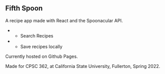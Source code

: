 ## Fifth Spoon
A recipe app made with React and the Spoonacular API.
-    - Search Recipes
-    - Save recipes locally

Currently hosted on Github Pages.

Made for CPSC 362, at California State University, Fullerton, Spring 2022.